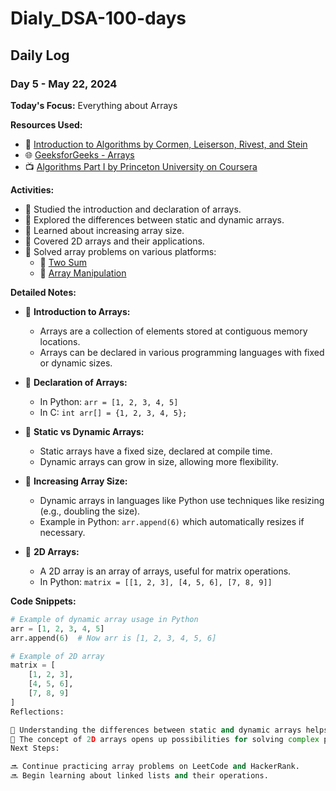 # Dialy_DSA-100-days

## Daily Log

### Day 5 - May 22, 2024

**Today's Focus:** Everything about Arrays

**Resources Used:**
- 📖 <a href="https://www.amazon.com/Introduction-Algorithms-3rd-MIT-Press/dp/0262033844">Introduction to Algorithms by Cormen, Leiserson, Rivest, and Stein</a>
- 🌐 <a href="https://www.geeksforgeeks.org/array-data-structure/">GeeksforGeeks - Arrays</a>
- 📺 <a href="https://www.coursera.org/learn/algorithms-part1">Algorithms Part I by Princeton University on Coursera</a>

**Activities:**
- 📝 Studied the introduction and declaration of arrays.
- 📝 Explored the differences between static and dynamic arrays.
- 📝 Learned about increasing array size.
- 📝 Covered 2D arrays and their applications.
- 📌 Solved array problems on various platforms:
  - 🔗 <a href="https://leetcode.com/problems/two-sum/">Two Sum</a>
  - 🔗 <a href="https://www.hackerrank.com/challenges/crush/problem">Array Manipulation</a>

**Detailed Notes:**
- 📝 **Introduction to Arrays:**
  - Arrays are a collection of elements stored at contiguous memory locations.
  - Arrays can be declared in various programming languages with fixed or dynamic sizes.
  
- 📝 **Declaration of Arrays:**
  - In Python: `arr = [1, 2, 3, 4, 5]`
  - In C: `int arr[] = {1, 2, 3, 4, 5};`
  
- 📝 **Static vs Dynamic Arrays:**
  - Static arrays have a fixed size, declared at compile time.
  - Dynamic arrays can grow in size, allowing more flexibility.
  
- 📝 **Increasing Array Size:**
  - Dynamic arrays in languages like Python use techniques like resizing (e.g., doubling the size).
  - Example in Python: `arr.append(6)` which automatically resizes if necessary.
  
- 📝 **2D Arrays:**
  - A 2D array is an array of arrays, useful for matrix operations.
  - In Python: `matrix = [[1, 2, 3], [4, 5, 6], [7, 8, 9]]`

**Code Snippets:**
```python
# Example of dynamic array usage in Python
arr = [1, 2, 3, 4, 5]
arr.append(6)  # Now arr is [1, 2, 3, 4, 5, 6]

# Example of 2D array
matrix = [
    [1, 2, 3],
    [4, 5, 6],
    [7, 8, 9]
]
Reflections:

🤔 Understanding the differences between static and dynamic arrays helps in choosing the right data structure based on the use case.
🚀 The concept of 2D arrays opens up possibilities for solving complex problems involving matrices.
Next Steps:

🔜 Continue practicing array problems on LeetCode and HackerRank.
🔜 Begin learning about linked lists and their operations.
